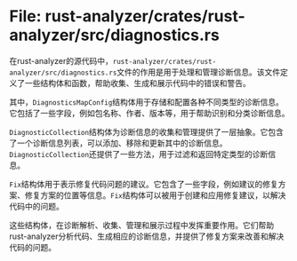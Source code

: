 # File: rust-analyzer/crates/rust-analyzer/src/diagnostics.rs

在rust-analyzer的源代码中，`rust-analyzer/crates/rust-analyzer/src/diagnostics.rs`文件的作用是用于处理和管理诊断信息。该文件定义了一些结构体和函数，帮助收集、生成和展示代码中的错误和警告。

其中，`DiagnosticsMapConfig`结构体用于存储和配置各种不同类型的诊断信息。它包括了一些字段，例如包名称、作者、版本等，用于帮助识别和分类诊断信息。

`DiagnosticCollection`结构体为诊断信息的收集和管理提供了一层抽象。它包含了一个诊断信息列表，可以添加、移除和更新其中的诊断信息。`DiagnosticCollection`还提供了一些方法，用于过滤和返回特定类型的诊断信息。

`Fix`结构体用于表示修复代码问题的建议。它包含了一些字段，例如建议的修复方案、修复方案的位置等信息。`Fix`结构体可以被用于创建和应用修复建议，以解决代码中的问题。

这些结构体，在诊断解析、收集、管理和展示过程中发挥重要作用。它们帮助rust-analyzer分析代码、生成相应的诊断信息，并提供了修复方案来改善和解决代码的问题。

